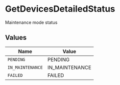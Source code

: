 # GetDevicesDetailedStatus

Maintenance mode status


## Values

| Name             | Value            |
| ---------------- | ---------------- |
| `PENDING`        | PENDING          |
| `IN_MAINTENANCE` | IN_MAINTENANCE   |
| `FAILED`         | FAILED           |